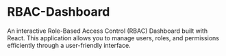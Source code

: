 # RBAC-Dashboard
An interactive Role-Based Access Control (RBAC) Dashboard built with React. This application allows you to manage users, roles, and permissions efficiently through a user-friendly interface.
